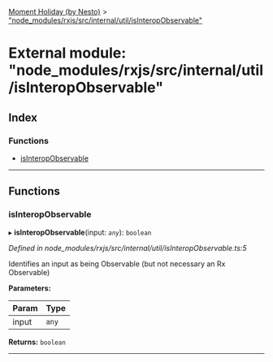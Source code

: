 [Moment Holiday (by Nesto)](../README.md) > ["node_modules/rxjs/src/internal/util/isInteropObservable"](../modules/_node_modules_rxjs_src_internal_util_isinteropobservable_.md)

# External module: "node_modules/rxjs/src/internal/util/isInteropObservable"

## Index

### Functions

* [isInteropObservable](_node_modules_rxjs_src_internal_util_isinteropobservable_.md#isinteropobservable)

---

## Functions

<a id="isinteropobservable"></a>

###  isInteropObservable

▸ **isInteropObservable**(input: *`any`*): `boolean`

*Defined in node_modules/rxjs/src/internal/util/isInteropObservable.ts:5*

Identifies an input as being Observable (but not necessary an Rx Observable)

**Parameters:**

| Param | Type |
| ------ | ------ |
| input | `any` |

**Returns:** `boolean`

___

